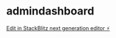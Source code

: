 # admindashboard

[Edit in StackBlitz next generation editor ⚡️](https://stackblitz.com/~/github.com/kaushiknetcode/admindashboard)